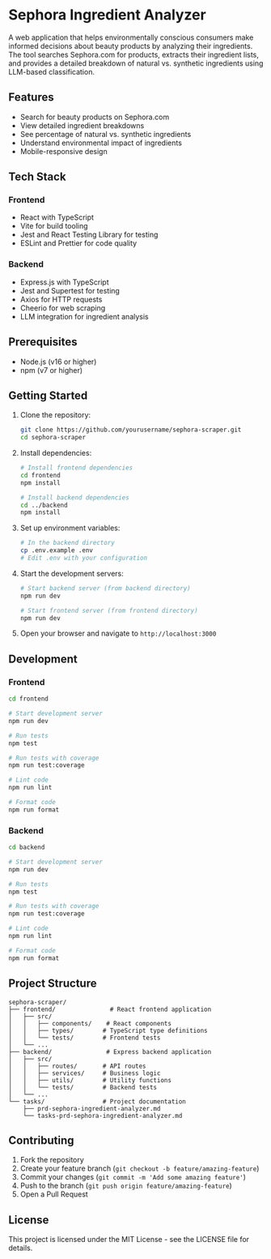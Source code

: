 # Sephora Ingredient Analyzer

A web application that helps environmentally conscious consumers make informed decisions about beauty products by analyzing their ingredients. The tool searches Sephora.com for products, extracts their ingredient lists, and provides a detailed breakdown of natural vs. synthetic ingredients using LLM-based classification.

## Features

- Search for beauty products on Sephora.com
- View detailed ingredient breakdowns
- See percentage of natural vs. synthetic ingredients
- Understand environmental impact of ingredients
- Mobile-responsive design

## Tech Stack

### Frontend
- React with TypeScript
- Vite for build tooling
- Jest and React Testing Library for testing
- ESLint and Prettier for code quality

### Backend
- Express.js with TypeScript
- Jest and Supertest for testing
- Axios for HTTP requests
- Cheerio for web scraping
- LLM integration for ingredient analysis

## Prerequisites

- Node.js (v16 or higher)
- npm (v7 or higher)

## Getting Started

1. Clone the repository:
   ```bash
   git clone https://github.com/yourusername/sephora-scraper.git
   cd sephora-scraper
   ```

2. Install dependencies:
   ```bash
   # Install frontend dependencies
   cd frontend
   npm install

   # Install backend dependencies
   cd ../backend
   npm install
   ```

3. Set up environment variables:
   ```bash
   # In the backend directory
   cp .env.example .env
   # Edit .env with your configuration
   ```

4. Start the development servers:
   ```bash
   # Start backend server (from backend directory)
   npm run dev

   # Start frontend server (from frontend directory)
   npm run dev
   ```

5. Open your browser and navigate to `http://localhost:3000`

## Development

### Frontend

```bash
cd frontend

# Start development server
npm run dev

# Run tests
npm test

# Run tests with coverage
npm run test:coverage

# Lint code
npm run lint

# Format code
npm run format
```

### Backend

```bash
cd backend

# Start development server
npm run dev

# Run tests
npm test

# Run tests with coverage
npm run test:coverage

# Lint code
npm run lint

# Format code
npm run format
```

## Project Structure

```
sephora-scraper/
├── frontend/               # React frontend application
│   ├── src/
│   │   ├── components/    # React components
│   │   ├── types/        # TypeScript type definitions
│   │   └── tests/        # Frontend tests
│   └── ...
├── backend/               # Express backend application
│   ├── src/
│   │   ├── routes/       # API routes
│   │   ├── services/     # Business logic
│   │   ├── utils/        # Utility functions
│   │   └── tests/        # Backend tests
│   └── ...
└── tasks/                # Project documentation
    ├── prd-sephora-ingredient-analyzer.md
    └── tasks-prd-sephora-ingredient-analyzer.md
```

## Contributing

1. Fork the repository
2. Create your feature branch (`git checkout -b feature/amazing-feature`)
3. Commit your changes (`git commit -m 'Add some amazing feature'`)
4. Push to the branch (`git push origin feature/amazing-feature`)
5. Open a Pull Request

## License

This project is licensed under the MIT License - see the LICENSE file for details. 